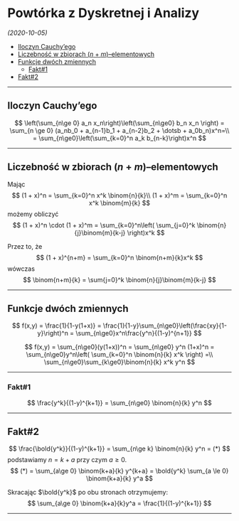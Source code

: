 # Powtórka z Dyskretnej i Analizy

*(2020-10-05)*

- [Iloczyn Cauchy’ego](#iloczyn-cauchyego)
- [Liczebność w zbiorach $(n+m)$–elementowych](#liczebność-w-zbiorach-nmelementowych)
- [Funkcje dwóch zmiennych](#funkcje-dwóch-zmiennych)
    - [Fakt#1](#fakt1)
- [Fakt#2](#fakt2)

---

## Iloczyn Cauchy’ego

$$
\left(\sum_{n\ge 0} a_n x_n\right)\left(\sum_{n\ge0} b_n x_n \right) = \sum_{n \ge 0} (a_nb_0 + a_{n-1}b_1 + a_{n-2}b_2 + \dotsb + a_0b_n)x^n=\\
= \sum_{n\ge0}\left(\sum_{k=0}^n a_k b_{n-k}\right)x^n
$$

---

## Liczebność w zbiorach $(n+m)$–elementowych

Mając
$$
(1 + x)^n = \sum_{k=0}^n x^k \binom{n}{k}\\
(1 + x)^m = \sum_{k=0}^n x^k \binom{m}{k}
$$
możemy obliczyć
$$
(1 + x)^n \cdot (1 + x)^m = \sum_{k=0}^n\left( \sum_{j=0}^k \binom{n}{j}\binom{m}{k-j} \right)x^k
$$

Przez to, że
$$
(1 + x)^{n+m} = \sum_{k=0}^n \binom{n+m}{k}x^k
$$
wówczas
$$
\binom{n+m}{k} = \sum{j=0}^k \binom{n}{j}\binom{m}{k-j}
$$

---

## Funkcje dwóch zmiennych

$$
f(x,y) = \frac{1}{1-y(1+x)} = \frac{1}{1-y}\sum_{n\ge0}\left(\frac{xy}{1-y}\right)^n = \sum_{n\ge0}x^n\frac{y^n}{(1-y)^{n+1}}
$$

$$
f(x,y) = \sum_{n\ge0}(y(1+x))^n = \sum_{n\ge0} y^n (1+x)^n = \sum_{n\ge0}y^n\left( \sum_{k=0}^n \binom{n}{k} x^k \right) =\\
\sum_{n\ge0}\sum_{k\ge0}\binom{n}{k} x^k y^n
$$

---

### Fakt#1

$$
\frac{y^k}{(1-y)^{k+1}} = \sum_{n\ge0} \binom{n}{k} y^n
$$

---

## Fakt#2

$$
\frac{\bold{y^k}}{(1-y)^{k+1}} = \sum_{n\ge k} \binom{n}{k} y^n = (*)
$$
podstawiamy $n = k+a$ przy czym $a \ge 0$.
$$
(*) = \sum_{a\ge 0} \binom{k+a}{k} y^{k+a} = \bold{y^k} \sum_{a \le 0} \binom{k+a}{k} y^a
$$

Skracając $\bold{y^k}$ po obu stronach otrzymujemy:
$$
\sum_{a\ge 0} \binom{k+a}{k}y^a = \frac{1}{(1-y)^{k+1}}
$$

---
